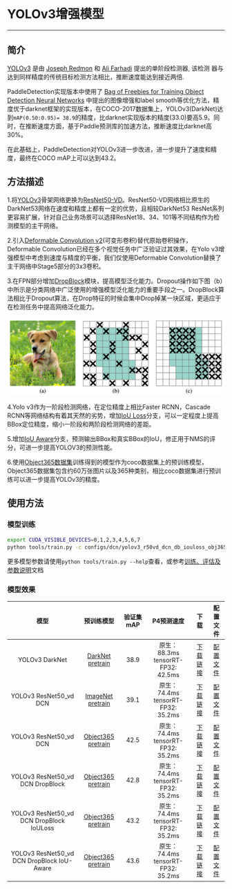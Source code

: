 # YOLOv3增强模型

---

## 简介

[YOLOv3](https://arxiv.org/abs/1804.02767) 是由 [Joseph Redmon](https://arxiv.org/search/cs?searchtype=author&query=Redmon%2C+J) 和 [Ali Farhadi](https://arxiv.org/search/cs?searchtype=author&query=Farhadi%2C+A) 提出的单阶段检测器, 该检测
器与达到同样精度的传统目标检测方法相比，推断速度能达到接近两倍.

PaddleDetection实现版本中使用了 [Bag of Freebies for Training Object Detection Neural Networks](https://arxiv.org/abs/1902.04103v3) 中提出的图像增强和label smooth等优化方法，精度优于darknet框架的实现版本，在COCO-2017数据集上，YOLOv3(DarkNet)达到`mAP(0.50:0.95)= 38.9`的精度，比darknet实现版本的精度(33.0)要高5.9。同时，在推断速度方面，基于Paddle预测库的加速方法，推断速度比darknet高30%。

在此基础上，PaddleDetection对YOLOv3进一步改进，进一步提升了速度和精度，最终在COCO mAP上可以达到43.2。


## 方法描述

1.将[YOLOv3](https://arxiv.org/pdf/1804.02767.pdf)骨架网络更换为[ResNet50-VD](https://arxiv.org/pdf/1812.01187.pdf)。ResNet50-VD网络相比原生的DarkNet53网络在速度和精度上都有一定的优势，且相较DarkNet53 ResNet系列更容易扩展，针对自己业务场景可以选择ResNet18、34、101等不同结构作为检测模型的主干网络。

2.引入[Deformable Convolution v2](https://arxiv.org/abs/1811.11168)(可变形卷积)替代原始卷积操作，Deformable Convolution已经在多个视觉任务中广泛验证过其效果，在Yolo v3增强模型中考虑到速度与精度的平衡，我们仅使用Deformable Convolution替换了主干网络中Stage5部分的3x3卷积。

3.在FPN部分增加[DropBlock](https://arxiv.org/abs/1810.12890)模块，提高模型泛化能力。Dropout操作如下图（b）中所示是分类网络中广泛使用的增强模型泛化能力的重要手段之一。DropBlock算法相比于Dropout算法，在Drop特征的时候会集中Drop掉某一块区域，更适应于在检测任务中提高网络泛化能力。

![image-20200204141739840](../images/dropblock.png)

4.Yolo v3作为一阶段检测网络，在定位精度上相比Faster RCNN，Cascade RCNN等网络结构有着其天然的劣势，增加[IoU Loss](https://arxiv.org/abs/1908.03851)分支，可以一定程度上提高BBox定位精度，缩小一阶段和两阶段检测网络的差距。

5.增加[IoU Aware](https://arxiv.org/abs/1912.05992)分支，预测输出BBox和真实BBox的IoU，修正用于NMS的评分，可进一步提高YOLOV3的预测性能。

6.使用[Object365数据集](https://www.objects365.org/download.html)训练得到的模型作为coco数据集上的预训练模型，Object365数据集包含约60万张图片以及365种类别，相比coco数据集进行预训练可以进一步提高YOLOv3的精度。

## 使用方法

### 模型训练

```bash
export CUDA_VISIBLE_DEVICES=0,1,2,3,4,5,6,7
python tools/train.py -c configs/dcn/yolov3_r50vd_dcn_db_iouloss_obj365_pretrained_coco.yml
```

更多模型参数请使用``python tools/train.py --help``查看，或参考[训练、评估及参数说明](../tutorials/GETTING_STARTED_cn.md)文档

### 模型效果

|                   模型                   |                          预训练模型                          | 验证集 mAP |               P4预测速度               |                             下载                             | 配置文件 |
| :--------------------------------------: | :----------------------------------------------------------: | :--------: | :------------------------------------: | :----------------------------------------------------------: | :--------: |
|              YOLOv3 DarkNet              | [DarkNet pretrain](https://paddle-imagenet-models-name.bj.bcebos.com/DarkNet53_pretrained.tar) |    38.9    | 原生：88.3ms<br>tensorRT-FP32: 42.5ms  | [下载链接](https://paddlemodels.bj.bcebos.com/object_detection/yolov3_darknet.tar) |  [配置文件](https://github.com/PaddlePaddle/PaddleDetection/tree/master/configs/yolov3_darknet.yml) |
|          YOLOv3 ResNet50_vd DCN          | [ImageNet pretrain](https://paddle-imagenet-models-name.bj.bcebos.com/ResNet50_vd_pretrained.tar) |    39.1    | 原生：74.4ms<br>tensorRT-FP32: 35.2ms  | [下载链接](https://paddlemodels.bj.bcebos.com/object_detection/yolov3_r50vd_dcn_imagenet.tar) | [配置文件](https://github.com/PaddlePaddle/PaddleDetection/tree/master/configs/dcn/yolov3_r50vd_dcn.yml) |
|          YOLOv3 ResNet50_vd DCN          | [Object365 pretrain](https://paddlemodels.bj.bcebos.com/object_detection/ResNet50_vd_dcn_db_obj365_pretrained.tar) |    42.5    | 原生：74.4ms<br>tensorRT-FP32: 35.2ms  | [下载链接](https://paddlemodels.bj.bcebos.com/object_detection/yolov3_r50vd_dcn_obj365_v2.tar) | [配置文件](https://github.com/PaddlePaddle/PaddleDetection/tree/master/configs/dcn/yolov3_r50vd_dcn_obj365_pretrained_coco.yml) |
|     YOLOv3 ResNet50_vd DCN DropBlock     | [Object365 pretrain](https://paddlemodels.bj.bcebos.com/object_detection/ResNet50_vd_dcn_db_obj365_pretrained.tar) |    42.8    | 原生：74.4ms<br/>tensorRT-FP32: 35.2ms | [下载链接](https://paddlemodels.bj.bcebos.com/object_detection/yolov3_r50vd_dcn_obj365_dropblock.tar) | [配置文件](https://github.com/PaddlePaddle/PaddleDetection/tree/master/configs/dcn/yolov3_r50vd_dcn_db_obj365_pretrained_coco.yml) |
| YOLOv3 ResNet50_vd DCN DropBlock IoULoss | [Object365 pretrain](https://paddlemodels.bj.bcebos.com/object_detection/ResNet50_vd_dcn_db_obj365_pretrained.tar) |    43.2    | 原生：74.4ms<br/>tensorRT-FP32: 35.2ms | [下载链接](https://paddlemodels.bj.bcebos.com/object_detection/yolov3_r50vd_dcn_obj365_dropblock_iouloss.tar) | [配置文件](https://github.com/PaddlePaddle/PaddleDetection/tree/master/configs/dcn/yolov3_r50vd_dcn_db_iouloss_obj365_pretrained_coco.yml) |
| YOLOv3 ResNet50_vd DCN DropBlock IoU-Aware | [Object365 pretrain](https://paddlemodels.bj.bcebos.com/object_detection/ResNet50_vd_dcn_db_obj365_pretrained.tar) |    43.6    | 原生：74.4ms<br/>tensorRT-FP32: 35.2ms | [下载链接](https://paddlemodels.bj.bcebos.com/object_detection/yolov3_r50vd_dcn_db_iouaware_obj365_pretrained_coco.pdparams) | [配置文件](https://github.com/PaddlePaddle/PaddleDetection/tree/master/configs/dcn/yolov3_r50vd_dcn_db_iouaware_obj365_pretrained_coco.yml) |
